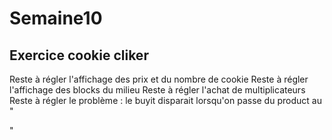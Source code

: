 # Semaine10

## Exercice cookie cliker

Reste à régler l'affichage des prix et du nombre de cookie
Reste à régler l'affichage des blocks du milieu
Reste à régler l'achat de multiplicateurs
Reste à régler le problème : le buyit disparait lorsqu'on passe du product au "<p>"
